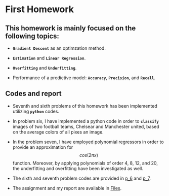 # First Homework

## This homework is mainly focused on the following topics:

* **`Gradient Descent`** as an optimzation method.

* **`Estimation`** and **`Linear Regression`**.

* **`Overfitting`** and **`Underfitting`**.

* Performance of a predictive model: **`Accuracy`**, **`Precision`**, and **`Recall`**.





## Codes and report
* Seventh and sixth problems of this homework has been implemented utilizing **`python`** codes.

* In problem six, I have implemented a python code in order to **`classify`** images of two football teams, Chelsear and Manchester united, based on the average colors of all pixes an image.

* In the problem seven, I have employed polynomial regressors in order to provide an approximation for $$cos(2 \pi x)$$ function. Moreover, by applying polynomials of order 4, 8, 12, and 20, the underfitting and overfitting have been investigated as well.

* The sixth and seventh problem codes are provided in [p_6](https://github.com/ARokni/Machine-Learning/blob/main/1/Problem%206/P_6.py) and [p_7](https://github.com/ARokni/Machine-Learning/blob/main/1/Problem%207/p_7.py).

* The assignment and my report are available in [Files](https://github.com/ARokni/Machine-Learning/tree/main/1/Files).







 